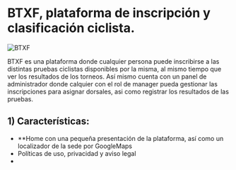 # BTXF, plataforma de inscripción y clasificación ciclista.

![BTXF](https://github.com/robmab/Proyect-BTFX/assets/56076087/de7d088c-9cce-4c36-a344-79aaaf1082cc)

BTXF es una plataforma donde cualquier persona puede inscribirse a las distintas pruebas ciclistas disponibles por la misma, al mismo tiempo que ver los resultados de los torneos. Así mismo cuenta con un panel de administrador donde calquier con el rol de manager pueda gestionar las inscripciones para asignar dorsales, asi como registrar los resultados de las pruebas.

## 1) Características:
- **Home con una pequeña presentación de la plataforma, así como un localizador de la sede por GoogleMaps
- Políticas de uso, privacidad y aviso legal
- 
